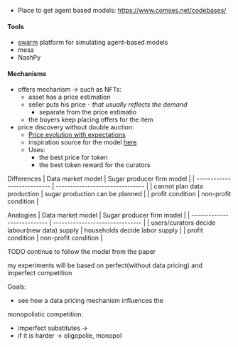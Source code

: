 - Place to get agent based models: https://www.comses.net/codebases/

#### Tools
- [swarm](http://www.swarm.org/wiki/Main_Page) platform for simulating agent-based models
- mesa
- NashPy




#### Mechanisms
- offers mechanism -> such as NFTs:
	- asset has a price estimation
	- seller puts his price  - *that usually reflects the demand*
		- separate from the price estimatio
	- the buyers keep placing offers for the item
- price discovery without double auction: 
	- [Price evolution with expectations](https://www.comses.net/codebases/5973351e-688a-4497-a393-1b262a1f836b/releases/1.0.0/)
	- inspiration source for the model [here](https://globalclimateforum.org/2016/12/01/price-dynamics-via-expectations-and-the-role-of-money-therein/)
	- Uses:
		- the best price for token
		- the best token reward for the curators 



Differences
| Data market model           | Sugar producer firm model       |
| --------------------------- | ------------------------------- |
| cannot plan data production | sugar production can be planned |
| profit condition            | non-profit condition            | 


Analogies
| Data market model           | Sugar producer firm model       |
| --------------------------- | ------------------------------- |
| users/curators decide labour(new data) supply | households decide labor supply |
| profit condition            | non-profit condition            | 

TODO continue to follow the model from the paper

my experiments will be based on perfect(without data pricing) and imperfect competition

Goals: 
- see how a data pricing mechanism influences the 



monopolistic competition:
- imperfect substitutes -> 
- if it is harder -> oligopolie, monopol
